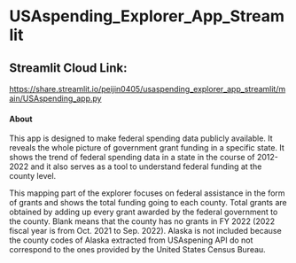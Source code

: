 # USAspending_Explorer_App_Streamlit
## Streamlit Cloud Link:
https://share.streamlit.io/peijin0405/usaspending_explorer_app_streamlit/main/USAspending_app.py

#### About 
This app is designed to make federal spending data publicly available. It reveals the whole picture of government grant funding in a specific state. It shows the trend of federal spending data in a state in the course of 2012-2022 and it also serves as a tool to understand federal funding at the county level.

This mapping part of the explorer focuses on federal assistance in the form of grants and shows the total funding going to each county. Total grants are obtained by adding up every grant awarded by the federal government to the county. Blank means that the county has no grants in FY 2022 (2022 fiscal year is from Oct. 2021 to Sep. 2022). Alaska is not included because the county codes of Alaska extracted from USAspening API do not correspond to the ones provided by the United States Census Bureau.
